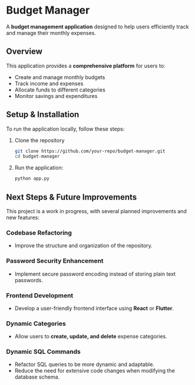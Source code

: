 # Budget Manager

A **budget management application** designed to help users efficiently track and manage their monthly expenses.

## Overview

This application provides a **comprehensive platform** for users to:

- Create and manage monthly budgets
- Track income and expenses
- Allocate funds to different categories
- Monitor savings and expenditures

## Setup & Installation

To run the application locally, follow these steps:

1. Clone the repository

   ```bash
   git clone https://github.com/your-repo/budget-manager.git
   cd budget-manager
   ```

2. Run the application:

   ```bash
   python app.py
   ```

## Next Steps & Future Improvements

This project is a work in progress, with several planned improvements and new features:

### Codebase Refactoring

- Improve the structure and organization of the repository.

### Password Security Enhancement

- Implement secure password encoding instead of storing plain text passwords.

### Frontend Development

- Develop a user-friendly frontend interface using **React** or **Flutter**.

### Dynamic Categories

- Allow users to **create, update, and delete** expense categories.

### Dynamic SQL Commands

- Refactor SQL queries to be more dynamic and adaptable.
- Reduce the need for extensive code changes when modifying the database schema.

